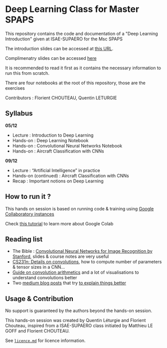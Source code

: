 # Deep Learning Class for Master SPAPS

This repository contains the code and documentation of a "Deep Learning Introduction" given at ISAE-SUPAERO for the Msc SPAPS

The introduction slides can be accessed at [this URL](https://docs.google.com/presentation/d/1j6TkU6GkT6iZYLy5f0HhrBnJFlIAOR0wzdD4K5tKHgA/edit?usp=sharing). 

Complimenatry slides can be accessed [here](https://fchouteau.github.io/isae-practical-deep-learning/)

It is recommended to read it first as it contains the necessary information to run this from scratch.

There are four notebooks at the root of this repository, those are the exercises

Contributors : Florient CHOUTEAU, Quentin LETURGIE

## Syllabus

**05/12**
- Lecture : Introduction to Deep Learning
- Hands-on : Deep Learning Notebook
- Hands-on : Convolutional Neural Networks Notebook
- Hands-on : Aircraft Classification with CNNs

**09/12**
- Lecture : “Artificial Intelligence” in practice
- Hands-on (continued) : Aircraft Classification with CNNs
- Recap : Important notions on Deep Learning

## How to run it ?

This hands on session is based on running code & training using [Google Collaboratory instances](https://colab.research.google.com/)

Check [this tutorial](https://colab.research.google.com/github/ga642381/ML2021-Spring/blob/main/Colab/Google_Colab_Tutorial.ipynb) to learn more about Google Colab

## Reading list

- The Bible : [Convolutional Neural Networks for Image Recognition by Stanford](http://cs231n.stanford.edu/syllabus.html), slides & course notes are very useful
- [CS231n: Details on convolutions](https://cs231n.github.io/convolutional-networks/), how to compute number of parameters & tensor sizes in a CNN...
- [Guide on convolution arithmetics](https://github.com/vdumoulin/conv_arithmetic ) and a lot of visualisations to understand convolutions better
- Two [medium blog posts](https://towardsdatascience.com/a-comprehensive-guide-to-convolutional-neural-networks-the-eli5-way-3bd2b1164a53
) that try [to explain things better](https://towardsdatascience.com/intuitively-understanding-convolutions-for-deep-learning-1f6f42faee1)

## Usage & Contribution

No support is guaranteed by the authors beyond the hands-on session.

This hands-on session was created by Quentin Léturgie and Florient Chouteau, inspired from a ISAE-SUPAERO class initiated by Matthieu LE GOFF and Florient CHOUTEAU.

See [`licence.md`](./licence.md) for licence information.
